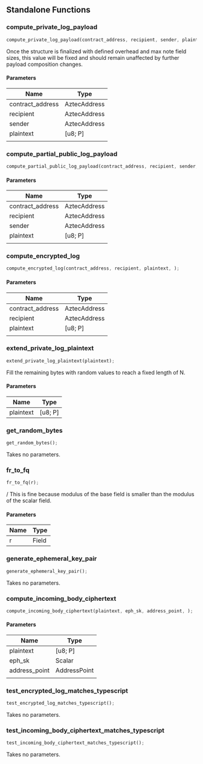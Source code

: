 ## Standalone Functions

### compute_private_log_payload

```rust
compute_private_log_payload(contract_address, recipient, sender, plaintext, );
```

Once the structure is finalized with defined overhead and max note field sizes, this value will be fixed and should remain unaffected by further payload composition changes.

#### Parameters
| Name | Type |
| --- | --- |
| contract_address | AztecAddress |
| recipient | AztecAddress |
| sender | AztecAddress |
| plaintext | [u8; P] |
|  |  |

### compute_partial_public_log_payload

```rust
compute_partial_public_log_payload(contract_address, recipient, sender, plaintext, );
```

#### Parameters
| Name | Type |
| --- | --- |
| contract_address | AztecAddress |
| recipient | AztecAddress |
| sender | AztecAddress |
| plaintext | [u8; P] |
|  |  |

### compute_encrypted_log

```rust
compute_encrypted_log(contract_address, recipient, plaintext, );
```

#### Parameters
| Name | Type |
| --- | --- |
| contract_address | AztecAddress |
| recipient | AztecAddress |
| plaintext | [u8; P] |
|  |  |

### extend_private_log_plaintext

```rust
extend_private_log_plaintext(plaintext);
```

Fill the remaining bytes with random values to reach a fixed length of N.

#### Parameters
| Name | Type |
| --- | --- |
| plaintext | [u8; P] |

### get_random_bytes

```rust
get_random_bytes();
```

Takes no parameters.

### fr_to_fq

```rust
fr_to_fq(r);
```

/ This is fine because modulus of the base field is smaller than the modulus of the scalar field.

#### Parameters
| Name | Type |
| --- | --- |
| r | Field |

### generate_ephemeral_key_pair

```rust
generate_ephemeral_key_pair();
```

Takes no parameters.

### compute_incoming_body_ciphertext

```rust
compute_incoming_body_ciphertext(plaintext, eph_sk, address_point, );
```

#### Parameters
| Name | Type |
| --- | --- |
| plaintext | [u8; P] |
| eph_sk | Scalar |
| address_point | AddressPoint |
|  |  |

### test_encrypted_log_matches_typescript

```rust
test_encrypted_log_matches_typescript();
```

Takes no parameters.

### test_incoming_body_ciphertext_matches_typescript

```rust
test_incoming_body_ciphertext_matches_typescript();
```

Takes no parameters.

